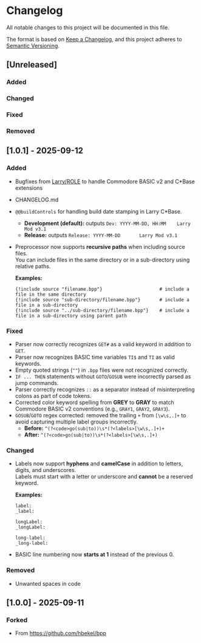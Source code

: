 # Changelog
All notable changes to this project will be documented in this file.

The format is based on [Keep a Changelog](https://keepachangelog.com/en/1.1.0/),
and this project adheres to [Semantic Versioning](https://semver.org/spec/v2.0.0.html).

## [Unreleased]
### Added
### Changed
### Fixed
### Removed

## [1.0.1] - 2025-09-12
### Added
- Bugfixes from [Larry/ROLE](https://github.com/cbmbas) to handle Commodore BASIC v2 and C\*Base extensions
- CHANGELOG.md
- `@@buildControls` for handling build date stamping in Larry C\*Base.
  - **Development (default):** outputs `Dev: YYYY-MM-DD, HH:MM    Larry Mod v3.1`
  - **Release:** outputs `Release: YYYY-MM-DD       Larry Mod v3.1`
- Preprocessor now supports **recursive paths** when including source files.  
  You can include files in the same directory or in a sub-directory using relative paths.

  **Examples:**
    ```basic
    {!include source "filename.bpp"}                     # include a file in the same directory
    {!include source "sub-directory/filename.bpp"}       # include a file in a sub-directory
    {!include source "../sub-directory/filename.bpp"}    # include a file in a sub-directory using parent path
    ```

### Fixed
- Parser now correctly recognizes `GET#` as a valid keyword in addition to `GET`.
- Parser now recognizes BASIC time variables `TI$` and `TI` as valid keywords.
- Empty quoted strings (`""`) in `.bpp` files were not recognized correctly.
- `IF ... THEN` statements without `GOTO`/`GOSUB` were incorrectly parsed as jump commands.
- Parser correctly recognizes `::` as a separator instead of misinterpreting colons as part of code tokens.
- Corrected color keyword spelling from **GREY** to **GRAY** to match Commodore BASIC v2 conventions (e.g., `GRAY1`, `GRAY2`, `GRAY3`).
- `GOSUB`/`GOTO` regex corrected: removed the trailing `+` from `[\w\s,.]+` to avoid capturing multiple label groups incorrectly.
  - **Before:** `^(?<code>go(sub|to))\s*(?<labels>[\w\s,.]+)+`
  - **After:**  `^(?<code>go(sub|to))\s*(?<labels>[\w\s,.]+)`

### Changed
- Labels now support **hyphens** and **camelCase** in addition to letters, digits, and underscores.  
  Labels must start with a letter or underscore and **cannot** be a reserved keyword.

  **Examples:**
  ```basic
  label:
  _label:

  longLabel:
  _longLabel:

  long-label:
  _long-label:
  ```

- BASIC line numbering now **starts at 1** instead of the previous 0.

### Removed
- Unwanted spaces in code

## [1.0.0] - 2025-09-11
### Forked
- From https://github.com/hbekel/bpp
